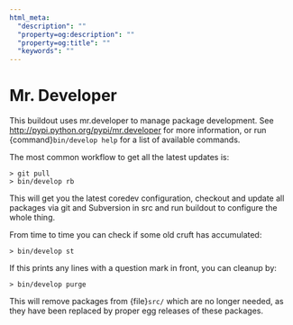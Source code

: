 ```yaml
---
html_meta:
  "description": ""
  "property=og:description": ""
  "property=og:title": ""
  "keywords": ""
---
```


# Mr. Developer

This buildout uses mr.developer to manage package development.
See <http://pypi.python.org/pypi/mr.developer> for more information,
or run {command}`bin/develop help` for a list of available commands.

The most common workflow to get all the latest updates is:

```
> git pull
> bin/develop rb
```

This will get you the latest coredev configuration,
checkout and update all packages via git and Subversion in src and run buildout to configure the whole thing.

From time to time you can check if some old cruft has accumulated:

```
> bin/develop st
```

If this prints any lines with a question mark in front, you can cleanup by:

```
> bin/develop purge
```

This will remove packages from {file}`src/` which are no longer needed,
as they have been replaced by proper egg releases of these packages.
